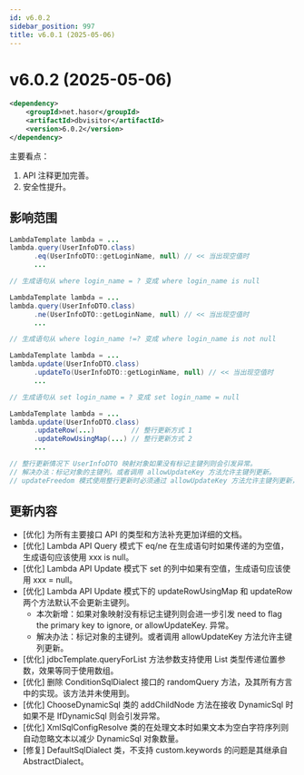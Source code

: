 ```yaml
---
id: v6.0.2
sidebar_position: 997
title: v6.0.1 (2025-05-06)
---
```


# v6.0.2 (2025-05-06)

```xml
<dependency>
    <groupId>net.hasor</groupId>
    <artifactId>dbvisitor</artifactId>
    <version>6.0.2</version>
</dependency>
```

主要看点：
1. API 注释更加完善。
2. 安全性提升。

## 影响范围

```java title='query 的 eq 方法'
LambdaTemplate lambda = ...
lambda.query(UserInfoDTO.class)
      .eq(UserInfoDTO::getLoginName, null) // << 当出现空值时
      ...

// 生成语句从 where login_name = ? 变成 where login_name is null 
```

```java title='query 的 ne 方法'
LambdaTemplate lambda = ...
lambda.query(UserInfoDTO.class)
      .ne(UserInfoDTO::getLoginName, null) // << 当出现空值时
      ...

// 生成语句从 where login_name !=? 变成 where login_name is not null
```

```java title='update 和 set 相关的所有方法'
LambdaTemplate lambda = ...
lambda.update(UserInfoDTO.class)
      .updateTo(UserInfoDTO::getLoginName, null) // << 当出现空值时
      ...

// 生成语句从 set login_name = ? 变成 set login_name = null
```

```java title='update 和 set 相关的所有方法'
LambdaTemplate lambda = ...
lambda.update(UserInfoDTO.class)
      .updateRow(...)         // 整行更新方式 1
      .updateRowUsingMap(...) // 整行更新方式 2
      ...

// 整行更新情况下 UserInfoDTO 映射对象如果没有标记主键列则会引发异常。
// 解决办法：标记对象的主键列。或者调用 allowUpdateKey 方法允许主键列更新。
// updateFreedom 模式使用整行更新时必须通过 allowUpdateKey 方法允许主键列更新，才可正常使用。
```

## 更新内容

- [优化] 为所有主要接口 API 的类型和方法补充更加详细的文档。
- [优化] Lambda API Query 模式下 eq/ne 在生成语句时如果传递的为空值，生成语句应该使用 xxx is null。
- [优化] Lambda API Update 模式下 set 的列中如果有空值，生成语句应该使用 xxx = null。
- [优化] Lambda API Update 模式下的 updateRowUsingMap 和 updateRow 两个方法默认不会更新主键列。
  - 本次新增：如果对象映射没有标记主键列则会进一步引发 need to flag the primary key to ignore, or allowUpdateKey. 异常。
  - 解决办法：标记对象的主键列。或者调用 allowUpdateKey 方法允许主键列更新。
- [优化] jdbcTemplate.queryForList 方法参数支持使用 List 类型传递位置参数，效果等同于使用数组。
- [优化] 删除 ConditionSqlDialect 接口的 randomQuery 方法，及其所有方言中的实现。该方法并未使用到。
- [优化] ChooseDynamicSql 类的 addChildNode 方法在接收 DynamicSql 时如果不是 IfDynamicSql 则会引发异常。
- [优化] XmlSqlConfigResolve 类的在处理文本时如果文本为空白字符序列则自动忽略文本以减少 DynamicSql 对象数量。
- [修复] DefaultSqlDialect 类，不支持 custom.keywords 的问题是其继承自 AbstractDialect。
